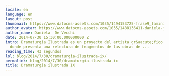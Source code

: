 ```yaml
---
locale: en
language: en
layout: post
thumbnail: https://www.datocms-assets.com/1035/1494153725-frase9_laminimal_low-png?ch=DPR%2CWidth&auto=format&w=300
author_avatar: https://www.datocms-assets.com/1035/1488136411-daniela-jpeg?ch=DPR%2CWidth&auto=format&w=150
author_name: Daniela  De Vecchi
date: 2014-07-30 15:30:00.000000000 Z
intro: Dramaturgia Ilustrada es un proyecto del artista gr&aacute;fico Carlos Murillo
  donde presenta una relectura de fragmentos de las obras de ...
reading_time: 43 segundos
lol: blog/2014/7/30/dramaturgia-ilustrada-ix/
permalink: blog/2014/7/30/dramaturgia-ilustrada-ix
title: Dramaturgia ilustrada IX
---
```


